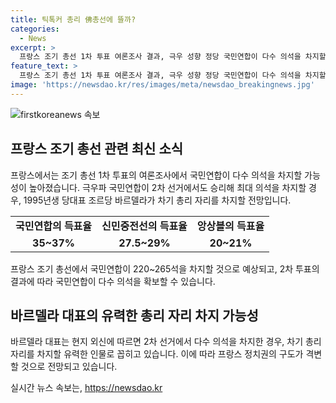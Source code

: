 ```yaml
---
title: 틱톡커 총리 佛총선에 뜰까?
categories:
  - News
excerpt: >
  프랑스 조기 총선 1차 투표 여론조사 결과, 극우 성향 정당 국민연합이 다수 의석을 차지할 가능성이 높아져 프랑스 정치권에 격변이 예상된다. 28세 바르델라 대표가 총리로 유력시되고, 바르델라의 지지는 온라인과 SNS를 중심으로 빠르게 확산되고 있다. 프랑스가 27년 만에 동거 정부를 구성할 가능성도 제기되고 있으며, 7월 7일 2차 결선 투표에서는 정국이 결정될 전망이다.
feature_text: >
  프랑스 조기 총선 1차 투표 여론조사 결과, 극우 성향 정당 국민연합이 다수 의석을 차지할 가능성이 높아져 프랑스 정치권에 격변이 예상된다. 28세 바르델라 대표가 총리로 유력시되고, 바르델라의 지지는 온라인과 SNS를 중심으로 빠르게 확산되고 있다. 프랑스가 27년 만에 동거 정부를 구성할 가능성도 제기되고 있으며, 7월 7일 2차 결선 투표에서는 정국이 결정될 전망이다.
image: 'https://newsdao.kr/res/images/meta/newsdao_breakingnews.jpg'
---
```


<p><img src="https://newsdao.kr/res/images/meta/newsdao_breakingnews.jpg" alt="firstkoreanews 속보" /></p>

<h2 data-ke-size="size26">프랑스 조기 총선 관련 최신 소식</h2>

<p data-ke-size="size16">프랑스에서는 조기 총선 1차 투표의 여론조사에서 국민연합이 다수 의석을 차지할 가능성이 높아졌습니다. 극우파 국민연합이 2차 선거에서도 승리해 최대 의석을 차지할 경우, 1995년생 당대표 조르당 바르델라가 차기 총리 자리를 차지할 전망입니다.</p>

<table>
  <tr>
    <td style="text-align: center; height: 17px;"><b>국민연합의 득표율</b></td>
    <td style="text-align: center; height: 17px;"><b>신민중전선의 득표율</b></td>
    <td style="text-align: center; height: 17px;"><b>앙상블의 득표율</b></td>
  </tr>
  <tr>
    <td style="text-align: center; height: 17px;"><b>35~37%</b></td>
    <td style="text-align: center; height: 17px;"><b>27.5~29%</b></td>
    <td style="text-align: center; height: 17px;"><b>20~21%</b></td>
  </tr>
</table>

<p data-ke-size="size16">프랑스 조기 총선에서 국민연합이 220~265석을 차지할 것으로 예상되고, 2차 투표의 결과에 따라 국민연합이 다수 의석을 확보할 수 있습니다.</p>

<h2 data-ke-size="size26">바르델라 대표의 유력한 총리 자리 차지 가능성</h2>

<p data-ke-size="size16">바르델라 대표는 현지 외신에 따르면 2차 선거에서 다수 의석을 차지한 경우, 차기 총리 자리를 차지할 유력한 인물로 꼽히고 있습니다. 이에 따라 프랑스 정치권의 구도가 격변할 것으로 전망되고 있습니다.</p>
실시간 뉴스 속보는, <a href="https://newsdao.kr" rel="dofollow">https://newsdao.kr</a>


